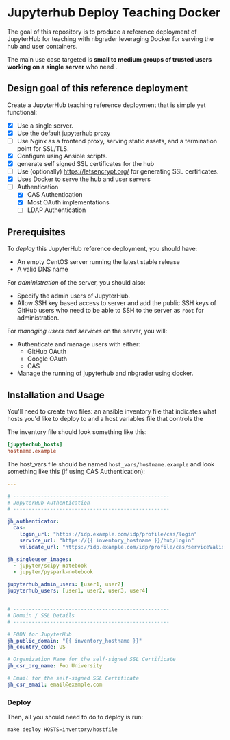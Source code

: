 # Jupyterhub Deploy Teaching Docker

The goal of this repository is to produce a reference deployment of JupyterHub
for teaching with nbgrader leveraging Docker for serving the hub and user
containers.

The main use case targeted is **small to medium groups of trusted users
working on a single server** who need .

## Design goal of this reference deployment

Create a JupyterHub teaching reference deployment that is simple yet
functional:

* [x] Use a single server.
* [x] Use the default jupyterhub proxy
* [ ] Use Nginx as a frontend proxy, serving static assets, and a termination point for SSL/TLS.
* [x] Configure using Ansible scripts.
* [x] generate self signed SSL certificates for the hub
* [ ] Use (optionally) https://letsencrypt.org/ for generating SSL certificates.
* [x] Uses Docker to serve the hub and user servers
* [ ] Authentication
    * [x] CAS Authentication
    * [x] Most OAuth implementations
    * [ ] LDAP Authentication

## Prerequisites

To *deploy* this JupyterHub reference deployment, you should have:

- An empty CentOS server running the latest stable release
- A valid DNS name

For *administration* of the server, you should also:

- Specify the admin users of JupyterHub.
- Allow SSH key based access to server and add the public SSH keys of GitHub
  users who need to be able to SSH to the server as `root` for administration.

For *managing users and services* on the server, you will:

- Authenticate and manage users with either:
  * GitHub OAuth
  * Google OAuth
  * CAS
- Manage the running of jupyterhub and nbgrader using docker.

## Installation and Usage

You'll need to create two files: an ansible inventory file that indicates what
hosts you'd like to deploy to and a host variables file that controls the 

The inventory file should look something like this:

```ini
[jupyterhub_hosts]
hostname.example
```

The host_vars file should be named `host_vars/hostname.example` and look
something like this (if using CAS Authentication):

```yaml
---

# ---------------------------------------------------
# JupyterHub Authentication
# ---------------------------------------------------

jh_authenticator:
  cas:
    login_url: "https://idp.example.com/idp/profile/cas/login"
    service_url: "https://{{ inventory_hostname }}/hub/login"
    validate_url: "https://idp.example.com/idp/profile/cas/serviceValidate"

jh_singleuser_images:
  - jupyter/scipy-notebook
  - jupyter/pyspark-notebook

jupyterhub_admin_users: [user1, user2]
jupyterhub_users: [user1, user2, user3, user4]


# ---------------------------------------------------
# Domain / SSL Details
# ---------------------------------------------------

# FQDN for JupyterHub
jh_public_domain: "{{ inventory_hostname }}"
jh_country_code: US

# Organization Name for the self-signed SSL Certificate
jh_csr_org_name: Foo University

# Email for the self-signed SSL Certificate
jh_csr_email: email@example.com
```

### Deploy

Then, all you should need to do to deploy is run:

```
make deploy HOSTS=inventory/hostfile
```
